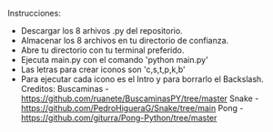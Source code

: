 Instrucciones:
- Descargar los 8 arhivos .py del repositorio.
- Almacenar los 8 archivos en tu directorio de confianza.
- Abre tu directorio con tu terminal preferido.
- Ejecuta main.py con el comando 'python main.py'
- Las letras para crear iconos son 'c,s,t,p,k,b'
- Para ejecutar cada icono es el Intro y para borrarlo el Backslash.
Creditos:
Buscaminas - https://github.com/ruanete/BuscaminasPY/tree/master
Snake - https://github.com/PedroHigueraG/Snake/tree/main
Pong - https://github.com/giturra/Pong-Python/tree/master
